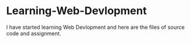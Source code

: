 # Learning-Web-Devlopment
I have started learning Web Devlopment and here are the files of source code and assignment.
